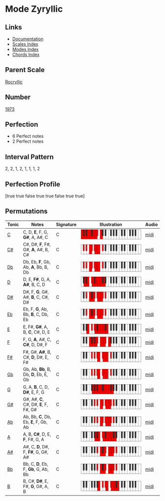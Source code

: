 # Mode Zyryllic

## Links

- [Documentation](index.md)
- [Scales Index](Scales.md)
- [Modes Index](Modes.md)
- [Chords Index](Chords.md)

## Parent Scale

[Rocryllic](ScaleRocryllic.md)

## Number

[1973](https://ianring.com/musictheory/scales/1973)

## Perfection

- 6 Perfect notes
- 2 Perfect notes

## Interval Pattern

2, 2, 1, 2, 1, 1, 1, 2

## Perfection Profile

[true true false true true false true true]

## Permutations

| Tonic | Notes | Signature | Illustration | Audio |
|-------|-------|-----------|--------------|-------|
| [C](ModeCNaturalZyryllic.md) | C, D, **E**, F, G, **G#**, A, A#, C | C | ![CNaturalZyryllic](ModeCNaturalZyryllic.png) | [midi](https://github.com/edipermadi/music/blob/main/docs/ModeCNaturalZyryllic.mid?raw=true) |
| [C#](ModeCSharpZyryllic.md) | C#, D#, **F**, F#, G#, **A**, A#, B, C# | C | ![CSharpZyryllic](ModeCSharpZyryllic.png) | [midi](https://github.com/edipermadi/music/blob/main/docs/ModeCSharpZyryllic.mid?raw=true) |
| [Db](ModeDFlatZyryllic.md) | Db, Eb, **F**, Gb, Ab, **A**, Bb, B, Db | C | ![DFlatZyryllic](ModeDFlatZyryllic.png) | [midi](https://github.com/edipermadi/music/blob/main/docs/ModeDFlatZyryllic.mid?raw=true) |
| [D](ModeDNaturalZyryllic.md) | D, E, **F#**, G, A, **A#**, B, C, D | C | ![DNaturalZyryllic](ModeDNaturalZyryllic.png) | [midi](https://github.com/edipermadi/music/blob/main/docs/ModeDNaturalZyryllic.mid?raw=true) |
| [D#](ModeDSharpZyryllic.md) | D#, F, **G**, G#, A#, **B**, C, C#, D# | C | ![DSharpZyryllic](ModeDSharpZyryllic.png) | [midi](https://github.com/edipermadi/music/blob/main/docs/ModeDSharpZyryllic.mid?raw=true) |
| [Eb](ModeEFlatZyryllic.md) | Eb, F, **G**, Ab, Bb, **B**, C, Db, Eb | C | ![EFlatZyryllic](ModeEFlatZyryllic.png) | [midi](https://github.com/edipermadi/music/blob/main/docs/ModeEFlatZyryllic.mid?raw=true) |
| [E](ModeENaturalZyryllic.md) | E, F#, **G#**, A, B, **C**, C#, D, E | C | ![ENaturalZyryllic](ModeENaturalZyryllic.png) | [midi](https://github.com/edipermadi/music/blob/main/docs/ModeENaturalZyryllic.mid?raw=true) |
| [F](ModeFNaturalZyryllic.md) | F, G, **A**, A#, C, **C#**, D, D#, F | C | ![FNaturalZyryllic](ModeFNaturalZyryllic.png) | [midi](https://github.com/edipermadi/music/blob/main/docs/ModeFNaturalZyryllic.mid?raw=true) |
| [F#](ModeFSharpZyryllic.md) | F#, G#, **A#**, B, C#, **D**, D#, E, F# | C | ![FSharpZyryllic](ModeFSharpZyryllic.png) | [midi](https://github.com/edipermadi/music/blob/main/docs/ModeFSharpZyryllic.mid?raw=true) |
| [Gb](ModeGFlatZyryllic.md) | Gb, Ab, **Bb**, B, Db, **D**, Eb, E, Gb | C | ![GFlatZyryllic](ModeGFlatZyryllic.png) | [midi](https://github.com/edipermadi/music/blob/main/docs/ModeGFlatZyryllic.mid?raw=true) |
| [G](ModeGNaturalZyryllic.md) | G, A, **B**, C, D, **D#**, E, F, G | C | ![GNaturalZyryllic](ModeGNaturalZyryllic.png) | [midi](https://github.com/edipermadi/music/blob/main/docs/ModeGNaturalZyryllic.mid?raw=true) |
| [G#](ModeGSharpZyryllic.md) | G#, A#, **C**, C#, D#, **E**, F, F#, G# | C | ![GSharpZyryllic](ModeGSharpZyryllic.png) | [midi](https://github.com/edipermadi/music/blob/main/docs/ModeGSharpZyryllic.mid?raw=true) |
| [Ab](ModeAFlatZyryllic.md) | Ab, Bb, **C**, Db, Eb, **E**, F, Gb, Ab | C | ![AFlatZyryllic](ModeAFlatZyryllic.png) | [midi](https://github.com/edipermadi/music/blob/main/docs/ModeAFlatZyryllic.mid?raw=true) |
| [A](ModeANaturalZyryllic.md) | A, B, **C#**, D, E, **F**, F#, G, A | C | ![ANaturalZyryllic](ModeANaturalZyryllic.png) | [midi](https://github.com/edipermadi/music/blob/main/docs/ModeANaturalZyryllic.mid?raw=true) |
| [A#](ModeASharpZyryllic.md) | A#, C, **D**, D#, F, **F#**, G, G#, A# | C | ![ASharpZyryllic](ModeASharpZyryllic.png) | [midi](https://github.com/edipermadi/music/blob/main/docs/ModeASharpZyryllic.mid?raw=true) |
| [Bb](ModeBFlatZyryllic.md) | Bb, C, **D**, Eb, F, **Gb**, G, Ab, Bb | C | ![BFlatZyryllic](ModeBFlatZyryllic.png) | [midi](https://github.com/edipermadi/music/blob/main/docs/ModeBFlatZyryllic.mid?raw=true) |
| [B](ModeBNaturalZyryllic.md) | B, C#, **D#**, E, F#, **G**, G#, A, B | C | ![BNaturalZyryllic](ModeBNaturalZyryllic.png) | [midi](https://github.com/edipermadi/music/blob/main/docs/ModeBNaturalZyryllic.mid?raw=true) |
